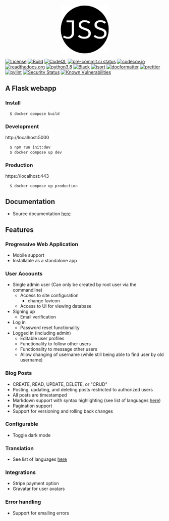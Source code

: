 <!--suppress HtmlDeprecatedAttribute -->
<p align="center">
  <img src="https://raw.githubusercontent.com/jshwi/jss/master/assets/img/safari-pinned-tab.svg" alt="jss" width="30%"/>
</p>

[![License](https://img.shields.io/badge/License-MIT-yellow.svg)](https://opensource.org/licenses/MIT)
[![Build](https://github.com/jshwi/jss/actions/workflows/build.yaml/badge.svg)](https://github.com/jshwi/jss/actions/workflows/build.yaml)
[![CodeQL](https://github.com/jshwi/jss/actions/workflows/codeql-analysis.yml/badge.svg)](https://github.com/jshwi/jss/actions/workflows/codeql-analysis.yml)
[![pre-commit.ci status](https://results.pre-commit.ci/badge/github/jshwi/jss/master.svg)](https://results.pre-commit.ci/latest/github/jshwi/jss/master)
[![codecov.io](https://codecov.io/gh/jshwi/jss/branch/master/graph/badge.svg)](https://codecov.io/gh/jshwi/jss)
[![readthedocs.org](https://readthedocs.org/projects/jss/badge/?version=latest)](https://jss.readthedocs.io/en/latest/?badge=latest)
[![python3.8](https://img.shields.io/badge/python-3.8-blue.svg)](https://www.python.org/downloads/release/python-380)
[![Black](https://img.shields.io/badge/code%20style-black-000000.svg)](https://github.com/psf/black)
[![isort](https://img.shields.io/badge/%20imports-isort-%231674b1?style=flat&labelColor=ef8336)](https://pycqa.github.io/isort/)
[![docformatter](https://img.shields.io/badge/%20formatter-docformatter-fedcba.svg)](https://github.com/PyCQA/docformatter)
[![prettier](https://img.shields.io/badge/code_style-prettier-ff69b4.svg?style=flat-square)](https://github.com/prettier/prettier)
[![pylint](https://img.shields.io/badge/linting-pylint-yellowgreen)](https://github.com/PyCQA/pylint)
[![Security Status](https://img.shields.io/badge/security-bandit-yellow.svg)](https://github.com/PyCQA/bandit)
[![Known Vulnerabilities](https://snyk.io/test/github/jshwi/jss/badge.svg)](https://snyk.io/test/github/jshwi/jss/badge.svg)

## A Flask webapp

### Install

```shell
  $ docker compose build
```

### Development

http://localhost:5000

```shell
  $ npm run init:dev
  $ docker compose up dev
```

### Production

https://localhost:443

```shell
  $ docker compose up production
```

## Documentation

- Source documentation [here](https://jshwi.github.io/jss/)

## Features

### Progressive Web Application

- Mobile support
- Installable as a standalone app

### User Accounts

- Single admin user (Can only be created by root user via the commandline)
  - Access to site configuration
    - change favicon
  - Access to UI for viewing database
- Signing up
  - Email verification
- Log in
  - Password reset functionality
- Logged in (including admin)
  - Editable user profiles
  - Functionality to follow other users
  - Functionality to message other users
  - Allow changing of username (while still being able to find user by old username)

### Blog Posts

- CREATE, READ, UPDATE, DELETE, or "CRUD"
- Posting, updating, and deleting posts restricted to authorized users
- All posts are timestamped
- Markdown support with syntax highlighting (see list of languages [here](https://github.com/jshwi/jss/blob/master/.github/LEXERS.md))
- Pagination support
- Support for versioning and rolling back changes

### Configurable

- Toggle dark mode

### Translation

- See list of languages [here](https://github.com/jshwi/jss/blob/master/app/translations/LANGUAGES.md)

### Integrations

- Stripe payment option
- Gravatar for user avatars

### Error handling

- Support for emailing errors

